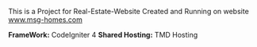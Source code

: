 This is a Project for Real-Estate-Website Created and Running on website www.msg-homes.com

**FrameWork:** CodeIgniter 4
**Shared Hosting:** TMD Hosting
